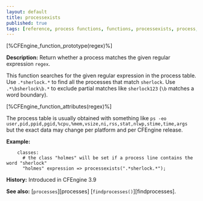 ```yaml
---
layout: default
title: processexists
published: true
tags: [reference, process functions, functions, processexists, process, processes, ps]
---
```


[%CFEngine_function_prototype(regex)%]

 **Description:** Return whether a process matches the given regular expression `regex`.

This function searches for the given regular expression in the process
table. Use `.*sherlock.*` to find all the processes that match
`sherlock`. Use `.*\bsherlock\b.*` to exclude partial matches like
`sherlock123` (`\b` matches a word boundary).

[%CFEngine_function_attributes(regex)%]

The process table is usually obtained with something like
`ps -eo user,pid,ppid,pgid,%cpu,%mem,vsize,ni,rss,stat,nlwp,stime,time,args`
but the exact data may change per platform and per CFEngine release.

**Example:**

```cf3
    classes:
      # the class "holmes" will be set if a process line contains the word "sherlock"
      "holmes" expression => processexists(".*sherlock.*");
```

**History:** Introduced in CFEngine 3.9

**See also:** [`processes`][processes] [`findprocesses()`][findprocesses].
